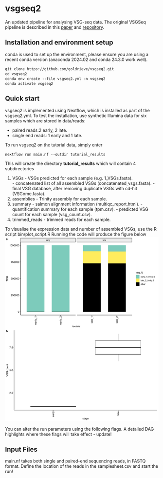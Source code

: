 # vsgseq2
An updated  pipeline for analysing VSG-seq data. The original VSGSeq pipeline is described in this [paper](https://www.ncbi.nlm.nih.gov/pmc/articles/PMC4514441/) and [repository](https://github.com/mugnierlab/VSGSeqPipeline).

## Installation and environment setup 

conda is used to set up the environment, please ensure you are using a recent conda version (anaconda 2024.02 and conda 24.3.0 work well).

```
git clone https://github.com/goldrieve/vsgseq2.git
cd vsgseq2
conda env create --file vsgseq2.yml -n vsgseq2
conda activate vsgseq2
```

## Quick start 
vsgseq2 is implemented using Nextflow, which is installed as part of the vsgseq2.yml.
To test the installation, use synthetic Illumina data for six samples which are stored in data/reads:
- paired reads:2 early, 2 late.
- single end reads: 1 early and 1 late.

To run vsgseq2 on the tutorial data, simply enter

```
nextflow run main.nf --outdir tutorial_results
```

This will create the directory __tutorial_results__ which will contain 4 subdirectories

1) VSGs - VSGs predicted for each sample (e.g. 1_VSGs.fasta).  
        - concatenated list of all assembled VSGs (concatenated_vsgs.fasta). 
        - final VSG database, after removing duplicate VSGs with cd-hit (VSGome.fasta).
2) assemblies - Trinity assembly for each sample.
3) summary - salmon alignment information (multiqc_report.html).
           - quantification summary for each sample (tpm.csv).
           - predicted VSG count for each sample (vsg_count.csv).
4) trimmed_reads - trimmed reads for each sample.

To visualise the expression data and number of assembled VSGs, use the R script bin/plot_script.R
Running the code will produce the figure below
![tutorial_figure](figures/tutorial_summary.png)

You can alter the run parameters using the following flags. A detailed DAG highlights where these flags will take effect - update!

## Input Files

main.nf takes both single and paired-end sequencing reads, in FASTQ format. Define the location of the reads in the samplesheet.csv and start the run!